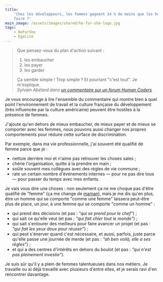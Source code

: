 ```yaml
---
title:
    'Chez les développeurs, les femmes gagnent 14 % de moins que les hommes, que
    faire ?'
main_image: /assets/images/shared/he-for-she-logo.jpg
tags:
    - HeForShe
    - Égalité
---
```


> Que pensez-vous du plan d'action suivant :
>
> 1.  les embaucher
> 2.  les payer
> 3.  les garder
>
> Ça semble simple ! Trop simple ? Et pourtant "c'est tout". Je m'explique.  
> <cite>Sylvain Abélard dans
> [un commentaire sur un forum Human Coders](https://forum.humancoders.com/t/chez-les-developpeurs-les-femmes-gagnent-14-de-moins-que-les-hommes-que-faire/1905/2)</cite>

Je vous encourage à lire l'ensemble du commentaire qui montre bien à quel point
l'environnement de travail et la culture française du développement (très
influencée par la culture américaine) peuvent être hostiles à la présence de
femmes.

J'ajoute qu'en dehors de mieux embaucher, de mieux payer et de mieux se
comporter avec les femmes, nous pouvons aussi changer nos propres comportements
pour réduire cette surface de discrimination.

Par exemple, dans ma vie professionnelle, j'ai souvent été qualifié de femme
parce que je :

-   nettoie derrière moi et n'aime pas retrouver les choses sales ;
-   chérie l'organisation, quitte à la prendre en main ;
-   soûle souvent mes collègues avec des règles de vie commune ;
-   rate un certain nombre d'événements internes — pour ne pas dire tous — pour
    passer du temps avec mes enfants.

Je vais vous dire une choses : non seulement ça ne me choque pas d'être qualifié
de "femme" (ça me change de [maman](/2016/01/wemoms-app/)), mais je me dis qu'en
plus, être un homme qui se comporte "comme une femme" laissera peut-être plus de
place, un jour, à une femme qui se comporte "comme un homme" :

-   qui prend des décisions (et pas : _"qui se prend pour le chef"_) ;
-   qui sait ce qu'elle veut (et pas : _"qui fait chier tout le monde"_) ;
-   qui sait s'entourer des meilleurs pour faire avancer un projet (et pas :
    _"qui fait les yeux doux pour réussir"_) ;
-   qui peut s'énerver quand c'est nécessaire, et aussi, parfois, juste parce
    qu'elle passe une journée de merde (et pas : _"ah ben voilà, elle a ses
    règles"_) ;
-   et qui a des centres d'intérêts en dehors du boulot (et pas : _"qui n'est
    pas pleinement investie"_).

Je suis sûr qu'il y a plein de femmes talentueuses dans nos métiers. Je
travaille ou ai déjà travaillé avec plusieurs d'entre elles, et je serais ravi
d'en rencontrer davantage.
